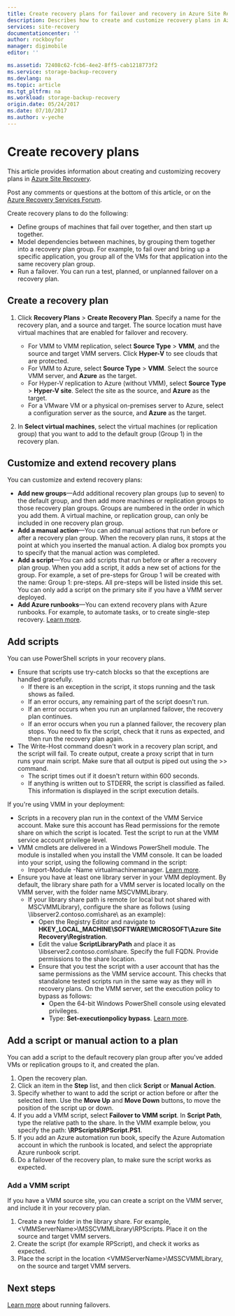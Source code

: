 ```yaml
---
title: Create recovery plans for failover and recovery in Azure Site Recovery | Azure
description: Describes how to create and customize recovery plans in Azure Site Recovery, to fail over and recover VMs and physical servers
services: site-recovery
documentationcenter: ''
author: rockboyfor
manager: digimobile
editor: ''

ms.assetid: 72408c62-fcb6-4ee2-8ff5-cab1218773f2
ms.service: storage-backup-recovery
ms.devlang: na
ms.topic: article
ms.tgt_pltfrm: na
ms.workload: storage-backup-recovery
origin.date: 05/24/2017
ms.date: 07/10/2017
ms.author: v-yeche
---
```


# Create recovery plans

This article provides information about creating and customizing recovery plans in [Azure Site Recovery](site-recovery-overview.md).

Post any comments or questions at the bottom of this article, or on the [Azure Recovery Services Forum](https://social.msdn.microsoft.com/Forums/en-US/home?forum=hypervrecovmgr).

 Create recovery plans to do the following:

* Define groups of machines that fail over together, and then start up together.
* Model dependencies between machines, by grouping them together into a recovery plan group. For example, to fail over and bring up a specific application, you group all of the VMs for that application into the same recovery plan group.
* Run a failover. You can run a test, planned, or unplanned failover on a recovery plan.

## Create a recovery plan

1. Click **Recovery Plans** > **Create Recovery Plan**.
   Specify a name for the recovery plan, and a source and target. The source location must have virtual machines that are enabled for failover and recovery.

    - For VMM to VMM replication, select **Source Type** > **VMM**, and the source and target VMM servers. Click **Hyper-V** to see clouds that are protected.
    - For VMM to Azure, select **Source Type** > **VMM**.  Select the source VMM server, and **Azure** as the target.
    - For Hyper-V replication to Azure (without VMM), select **Source Type** > **Hyper-V site**. Select the site as the source, and **Azure** as the target.
    - For a VMware VM or a physical on-premises server to Azure, select a configuration server as the source, and **Azure** as the target.
2. In **Select virtual machines**, select the virtual machines (or replication group) that you want to add to the default group (Group 1) in the recovery plan.

## Customize and extend recovery plans

You can customize and extend recovery plans:

- **Add new groups**—Add additional recovery plan groups (up to seven) to the default group, and then add more machines or replication groups to those recovery plan groups. Groups are numbered in the order in which you add them. A virtual machine, or replication group, can only be included in one recovery plan group.
- **Add a manual action**—You can add manual actions that run before or after a recovery plan group. When the recovery plan runs, it stops at the point at which you inserted the manual action. A dialog box prompts you to specify that the manual action was completed.
- **Add a script**—You can add scripts that run before or after a recovery plan group. When you add a script, it adds a new set of actions for the group. For example, a set of pre-steps for Group 1 will be created with the name: Group 1: pre-steps. All pre-steps will be listed inside this set. You can only add a script on the primary site if you have a VMM server deployed.
- **Add Azure runbooks**—You can extend recovery plans with Azure runbooks. For example, to automate tasks, or to create single-step recovery. [Learn more](site-recovery-runbook-automation.md).

## Add scripts

You can use PowerShell scripts in your recovery plans.

 - Ensure that scripts use try-catch blocks so that the exceptions are handled gracefully.
    - If there is an exception in the script, it stops running and the task shows as failed.
    - If an error occurs, any remaining part of the script doesn't run.
    - If an error occurs when you run an unplanned failover, the recovery plan continues.
    - If an error occurs when you run a planned failover, the recovery plan stops. You need to fix the script, check that it runs as expected, and then run the recovery plan again.
- The Write-Host command doesn't work in a recovery plan script, and the script will fail. To create output, create a proxy script that in turn runs your main script. Make sure that all output is piped out using the >> command.
  * The script times out if it doesn't return within 600 seconds.
  * If anything is written out to STDERR, the script is classified as failed. This information is displayed in the script execution details.

If you're using VMM in your deployment:

* Scripts in a recovery plan run in the context of the VMM Service account. Make sure this account has Read permissions for the remote share on which the script is located. Test the script to run at the VMM service account privilege level.
* VMM cmdlets are delivered in a Windows PowerShell module. The module is installed when you install the VMM console. It can be loaded into your script, using the following command in the script:
   - Import-Module -Name virtualmachinemanager. [Learn more](https://technet.microsoft.com/zh-cn/library/hh875013.aspx).
* Ensure you have at least one library server in your VMM deployment. By default, the library share path for a VMM server is located locally on the VMM server, with the folder name MSCVMMLibrary.
    * If your library share path is remote (or local but not shared with MSCVMMLibrary), configure the share as follows (using \\libserver2.contoso.com\share\ as an example):
      * Open the Registry Editor and navigate to **HKEY_LOCAL_MACHINE\SOFTWARE\MICROSOFT\Azure Site Recovery\Registration**.
      * Edit the value **ScriptLibraryPath** and place it as \\libserver2.contoso.com\share\. Specify the full FQDN. Provide permissions to the share location.
      * Ensure that you test the script with a user account that has the same permissions as the VMM service account. This checks that standalone tested scripts run in the same way as they will in recovery plans. On the VMM server, set the execution policy to bypass as follows:
        * Open the 64-bit Windows PowerShell console using elevated privileges.
        * Type: **Set-executionpolicy bypass**. [Learn more](https://technet.microsoft.com/zh-cn/library/ee176961.aspx).

## Add a script or manual action to a plan

You can add a script to the default recovery plan group after you've added VMs or replication groups to it, and created the plan.

1. Open the recovery plan.
2. Click an item in the **Step** list, and then click **Script** or **Manual Action**.
3. Specify whether to want to add the script or action before or after the selected item. Use the **Move Up** and **Move Down**  buttons, to move the position of the script up or down.
4. If you add a VMM script, select **Failover to VMM script**. In **Script Path**, type the relative path to the share. In the VMM example below, you specify the path: **\RPScripts\RPScript.PS1**.
5. If you add an Azure automation run book, specify the Azure Automation account in which the runbook is located, and select the appropriate Azure runbook script.
6. Do a failover of the recovery plan, to make sure the script works as expected.

### Add a VMM script

If you have a VMM source site, you can create a script on the VMM server, and include it in your recovery plan.

1. Create a new folder in the library share. For example, \<VMMServerName>\MSSCVMMLibrary\RPScripts. Place it on the source and target VMM servers.
2. Create the script (for example RPScript), and check it works as expected.
3. Place the script in the location \<VMMServerName>\MSSCVMMLibrary, on the source and target VMM servers.

## Next steps

[Learn more](site-recovery-failover.md) about running failovers.
